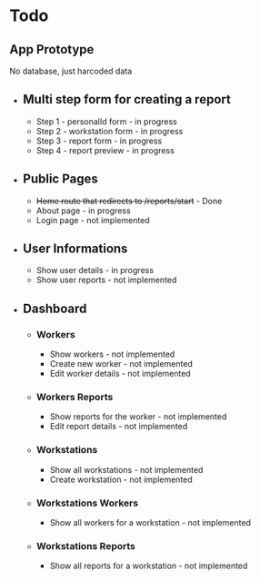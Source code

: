 # Todo

## App Prototype

No database, just harcoded data

- ## Multi step form for creating a report

  - Step 1 - personalId form - in progress
  - Step 2 - workstation form - in progress
  - Step 3 - report form - in progress
  - Step 4 - report preview - in progress

- ## Public Pages

  - ~~Home route that redirects to /reports/start~~ - Done
  - About page - in progress
  - Login page - not implemented

- ## User Informations

  - Show user details - in progress
  - Show user reports - not implemented

- ## Dashboard

  - ### Workers

    - Show workers - not implemented
    - Create new worker - not implemented
    - Edit worker details - not implemented

  - ### Workers Reports

    - Show reports for the worker - not implemented
    - Edit report details - not implemented

  - ### Workstations

    - Show all workstations - not implemented
    - Create workstation - not implemented

  - ### Workstations Workers

    - Show all workers for a workstation - not implemented

  - ### Workstations Reports

    - Show all reports for a workstation - not implemented
